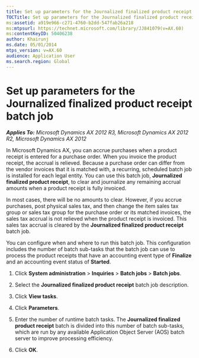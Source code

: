 ```yaml
---
title: Set up parameters for the Journalized finalized product receipt batch job
TOCTitle: Set up parameters for the Journalized finalized product receipt batch job
ms:assetid: a919e966-c271-4760-b2dd-547fab26a218
ms:mtpsurl: https://technet.microsoft.com/library/JJ841079(v=AX.60)
ms:contentKeyID: 50406238
author: Khairunj
ms.date: 05/01/2014
mtps_version: v=AX.60
audience: Application User
ms.search.region: Global
---
```


# Set up parameters for the Journalized finalized product receipt batch job 


_**Applies To:** Microsoft Dynamics AX 2012 R3, Microsoft Dynamics AX 2012 R2, Microsoft Dynamics AX 2012_

In Microsoft Dynamics AX, you can accrue purchases when a product receipt is entered for a purchase order. When you invoice the product receipt, the accrual is relieved. Because a purchase order can differ from the vendor invoices that it is matched with, a recurring, scheduled batch job is installed for each legal entity. You can use this batch job, **Journalized finalized product receipt**, to clear and journalize any remaining accrual amounts when a product receipt is fully invoiced.

In most cases, there will be no amounts to clear. However, if you accrue purchases, post physical sales tax, and then change the item sales tax group or sales tax group for the purchase order or its matched invoices, the sales tax accrual is not relieved when the product receipt is invoiced. This sales tax accrual is cleared by the **Journalized finalized product receipt** batch job.

You can configure when and where to run this batch job. This configuration includes the number of batch sub-tasks that the batch job can use to process the product receipts that have an accounting event type of **Finalize** and an accounting event status of **Started**.

1.  Click **System administration** \> **Inquiries** \> **Batch jobs** \> **Batch jobs**.

2.  Select the **Journalized finalized product receipt** batch job description.

3.  Click **View tasks**.

4.  Click **Parameters**.

5.  Enter the number of runtime batch tasks. The **Journalized finalized product receipt** batch is divided into this number of batch sub-tasks, which are run by any available Application Object Server (AOS) batch server to improve processing efficiency.

6.  Click **OK**.

  


